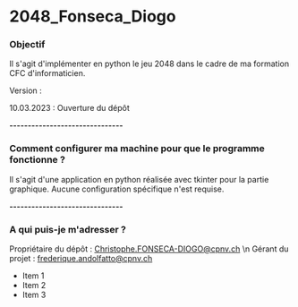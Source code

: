 # 2048_Fonseca_Diogo

### Objectif ###

Il s'agit d'implémenter en python le jeu 2048 dans le cadre de ma formation CFC d'informaticien.

Version :

10.03.2023 : Ouverture du dépôt

**-------------------------------**
### Comment configurer ma machine pour que le programme fonctionne ? ###

Il s'agit d'une application en python réalisée avec tkinter pour la partie graphique. Aucune configuration spécifique n'est requise.

**-------------------------------**

### A qui puis-je m'adresser ? ###

Propriétaire du dépôt : Christophe.FONSECA-DIOGO@cpnv.ch
\n
Gérant du projet : frederique.andolfatto@cpnv.ch
- Item 1
- Item 2
- Item 3
